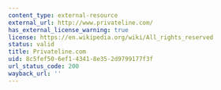 ```yaml
---
content_type: external-resource
external_url: http://www.privateline.com/
has_external_license_warning: true
license: https://en.wikipedia.org/wiki/All_rights_reserved
status: valid
title: Privateline.com
uid: 8c5fef50-6ef1-4341-8e35-2d9799177f3f
url_status_code: 200
wayback_url: ''
---
```

